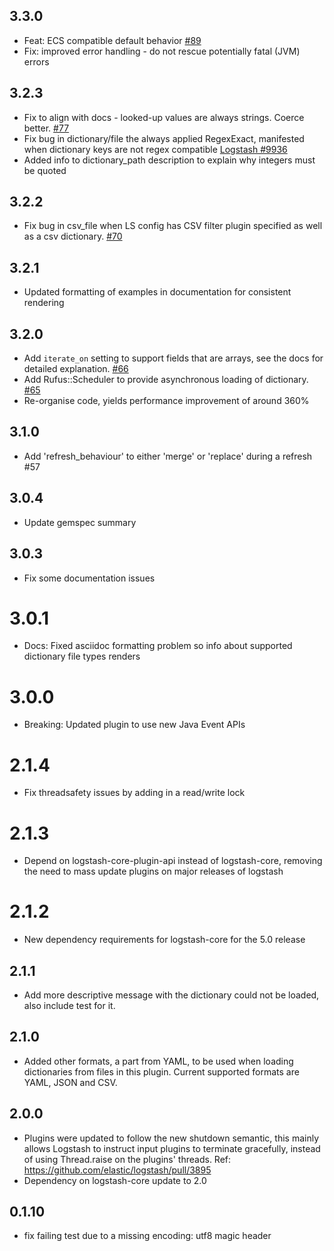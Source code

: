 ## 3.3.0
  - Feat: ECS compatible default behavior [#89](https://github.com/logstash-plugins/logstash-filter-translate/pull/89)
  - Fix: improved error handling - do not rescue potentially fatal (JVM) errors

## 3.2.3
  - Fix to align with docs - looked-up values are always strings. Coerce better. [#77](https://github.com/logstash-plugins/logstash-filter-translate/pull/77)
  - Fix bug in dictionary/file the always applied RegexExact, manifested when dictionary keys are not regex compatible [Logstash #9936](https://github.com/elastic/logstash/issues/9936)
  - Added info to dictionary_path description to explain why integers must be quoted

## 3.2.2
  - Fix bug in csv_file when LS config has CSV filter plugin specified as well as a csv dictionary.
  [#70](https://github.com/logstash-plugins/logstash-filter-translate/issues/70)

## 3.2.1
  - Updated formatting of examples in documentation for consistent rendering

## 3.2.0
  - Add `iterate_on` setting to support fields that are arrays, see the docs
  for detailed explanation.
  [#66](https://github.com/logstash-plugins/logstash-filter-translate/issues/66)
  - Add Rufus::Scheduler to provide asynchronous loading of dictionary.
  [#65](https://github.com/logstash-plugins/logstash-filter-translate/issues/65)
  - Re-organise code, yields performance improvement of around 360%

## 3.1.0
  - Add 'refresh_behaviour' to either 'merge' or 'replace' during a refresh #57

## 3.0.4
  - Update gemspec summary

## 3.0.3
  - Fix some documentation issues

# 3.0.1
  - Docs: Fixed asciidoc formatting problem so info about supported dictionary file types renders

# 3.0.0
  - Breaking: Updated plugin to use new Java Event APIs

# 2.1.4
  - Fix threadsafety issues by adding in a read/write lock

# 2.1.3
  - Depend on logstash-core-plugin-api instead of logstash-core, removing the need to mass update plugins on major releases of logstash
# 2.1.2
  - New dependency requirements for logstash-core for the 5.0 release
## 2.1.1
  - Add more descriptive message with the dictionary could not be loaded,
  also include test for it.

## 2.1.0
  - Added other formats, a part from YAML, to be used when loading
  dictionaries from files in this plugin. Current supported formats are
  YAML, JSON and CSV.

## 2.0.0
  - Plugins were updated to follow the new shutdown semantic, this mainly allows Logstash to instruct input plugins to terminate gracefully,
  instead of using Thread.raise on the plugins' threads. Ref: https://github.com/elastic/logstash/pull/3895
  - Dependency on logstash-core update to 2.0

## 0.1.10
  - fix failing test due to a missing encoding: utf8 magic header
